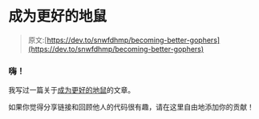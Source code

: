 # 成为更好的地鼠

> 原文:[https://dev.to/snwfdhmp/becoming-better-gophers](https://dev.to/snwfdhmp/becoming-better-gophers)

### [](#hi-)嗨！

我写过一篇关于[成为更好的地鼠](https://dev.to/snwfdhmp/becoming-a-better-gopher)的文章。

如果你觉得分享链接和回顾他人的代码很有趣，请在这里自由地添加你的贡献！